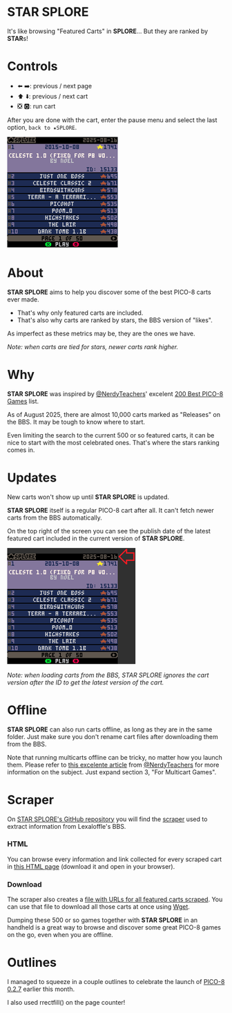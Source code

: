 # STAR SPLORE

It's like browsing "Featured Carts" in **SPLORE**... But they are ranked by **STAR**s!

# Controls

- ⬅️ ➡️: previous / next page
- ⬆️ ⬇️: previous / next cart
- ❎ 🅾️: run cart

After you are done with the cart, enter the pause menu and select the last option, `back to ★SPLORE`.

![STAR SPORE in action](main_screenshots/star_splore_demo.gif "STAR SPORE in action")

# About

**STAR SPLORE** aims to help you discover some of the best PICO-8 carts ever made.

- That's why only featured carts are included.
- That's also why carts are ranked by stars, the BBS version of "likes". 

As imperfect as these metrics may be, they are the ones we have.

*Note: when carts are tied for stars, newer carts rank higher.*

# Why

**STAR SPLORE** was inspired by [@NerdyTeachers](https://www.lexaloffle.com/bbs/?uid=25898)' excelent [200 Best PICO-8 Games](https://nerdyteachers.com/PICO-8/Games/Top200/) list.

As of August 2025, there are almost 10,000 carts marked as "Releases" on the BBS. It may be tough to know where to start.

Even limiting the search to the current 500 or so featured carts, it can be nice to start with the most celebrated ones. That's where the stars ranking comes in.

# Updates

New carts won't show up until **STAR SPLORE** is updated.

**STAR SPLORE** itself is a regular PICO-8 cart after all. It can't fetch newer carts from the BBS automatically.

On the top right of the screen you can see the publish date of the latest featured cart included in the current version of **STAR SPLORE**.

![latest featured cart publish date](main_screenshots/star_splore_date.png "latest featured cart publish date")

*Note: when loading carts from the BBS, STAR SPLORE ignores the cart version after the ID to get the latest version of the cart.*

# Offline

**STAR SPLORE** can also run carts offline, as long as they are in the same folder. Just make sure you don't rename cart files after downloading them from the BBS.

Note that running multicarts offline can be tricky, no matter how you launch them. Please refer to [this excelente article](https://nerdyteachers.com/PICO-8/Hardware/70#multicart) from [@NerdyTeachers](https://www.lexaloffle.com/bbs/?uid=25898) for more information on the subject. Just expand section 3, "For Multicart Games".

# Scraper

On [STAR SPLORE's GitHub repository](https://github.com/andrejtrindade/star-splore) you will find the [scraper](https://github.com/andrejtrindade/star-splore/tree/main/scraper) used to extract information from Lexaloffle's BBS.

### HTML

You can browse every information and link collected for every scraped cart in [this HTML page](https://github.com/andrejtrindade/star-splore/blob/main/scraper/results/featured_carts.html) (download it and open in your browser).

### Download

The scraper also creates a [file with URLs for all featured carts scraped](https://github.com/andrejtrindade/star-splore/blob/main/scraper/results/featured_carts_urls.txt). You can use that file to download all those carts at once using [Wget](https://www.gnu.org/software/wget/).

Dumping these 500 or so games together with **STAR SPLORE** in an handheld is a great way to browse and discover some great PICO-8 games on the go, even when you are offline.

# Outlines

I managed to squeeze in a couple outlines to celebrate the launch of [PICO-8 0.2.7](https://www.lexaloffle.com/bbs/?tid=150992) earlier this month.

I also used rrectfill() on the page counter!
